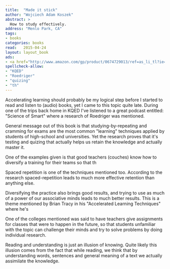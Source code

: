 ```yaml
---
title:  "Made it stick"
author: "Wojciech Adam Koszek"
abstract: >
  How to study effectively.
address: "Menlo Park, CA"
tags:
- books
categories: books
read:	2015-04-24
layout: layout_book
ads:
- <a href="http://www.amazon.com/gp/product/0674729013/ref=as_li_tl?ie=UTF8&camp=1789&creative=390957&creativeASIN=0674729013&linkCode=as2&tag=wkoszek-20&linkId=YR3XRHL2HPMU7BDD"><img border="0" src="http://ws-na.amazon-adsystem.com/widgets/q?_encoding=UTF8&ASIN=0674729013&Format=_SL160_&ID=AsinImage&MarketPlace=US&ServiceVersion=20070822&WS=1&tag=wkoszek-20" ></a><img src="http://ir-na.amazon-adsystem.com/e/ir?t=wkoszek-20&l=as2&o=1&a=0674729013" width="1" height="1" border="0" alt="" style="border:none >!important; margin:0px !important;" />
spellcheck-allow:
- "KQED"
- "Roedriger"
- "quizing"
- "th"
---
```


Accelerating learning should probably be my logical step before I started to
read and listen to (audio) books, yet I came to this topic quite late.
During one of the trips back home in KQED I've listened to a great podcast
entitled: "Science of Smart" where a research of Roedriger was mentioned.

General message out of this book is that studying-by-repeating and cramming
for exams are the most common "learning" techniques applied by students of
high-school and universities. Yet the research proves that it's testing and
quizing that actually helps us retain the knowledge and actually master it.

One of the examples given is that good teachers (couches) know how to
diversify a training for their teams so that th

Spaced repetition is one of the techniques mentioned too. According to the
research spaced-repetition leads to much more effective retention than
anything else.

Diversifying the practice also brings good results, and trying to use as
much of a power of our associative minds leads to much better results.
This is a theme mentioned by Brian Tracy in his "Accelerated Learning
Techniques" where he's

One of the colleges mentioned was said to have teachers give assignments for
classes that were to happen in the future, so that students unfamiliar with
the topic can challenge their minds and try to solve problems by doing
individual research.

Reading and understanding is just an illusion of knowing. Quite likely this
illusion comes from the fact that while reading, we think that by
understanding words, sentences and general meaning of a text we actually
assimilate the knowledge.
